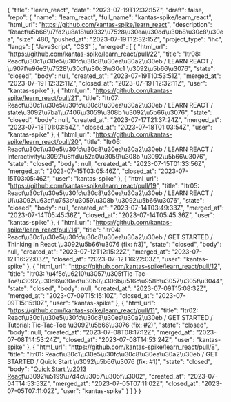 {
    "title": "learn_react",
    "date": "2023-07-19T12:32:15Z",
    "draft": false,
    "repo": {
        "name": "learn_react",
        "full_name": "kantas-spike/learn_react",
        "html_url": "https://github.com/kantas-spike/learn_react",
        "description": "React\u5b66\u7fd2\u8a18\u9332\u7528\u30ea\u30dd\u30b8\u30c8\u30ea",
        "size": 480,
        "pushed_at": "2023-07-19T12:32:15Z",
        "project_type": "ihc",
        "langs": [
            "JavaScript",
            "CSS"
        ],
        "merged": [
            {
                "html_url": "https://github.com/kantas-spike/learn_react/pull/22",
                "title": "Itr08: React\u30c1\u30e5\u30fc\u30c8\u30ea\u30a2\u30eb / LEARN REACT / \u907f\u96e3\u7528\u30cf\u30c3\u30c1 \u3092\u5b66\u3076",
                "state": "closed",
                "body": null,
                "created_at": "2023-07-19T10:53:51Z",
                "merged_at": "2023-07-19T12:32:11Z",
                "closed_at": "2023-07-19T12:32:11Z",
                "user": "kantas-spike"
            },
            {
                "html_url": "https://github.com/kantas-spike/learn_react/pull/21",
                "title": "Itr07: React\u30c1\u30e5\u30fc\u30c8\u30ea\u30a2\u30eb / LEARN REACT / state\u3092\u7ba1\u7406\u3059\u308b \u3092\u5b66\u3076",
                "state": "closed",
                "body": null,
                "created_at": "2023-07-17T21:37:24Z",
                "merged_at": "2023-07-18T01:03:54Z",
                "closed_at": "2023-07-18T01:03:54Z",
                "user": "kantas-spike"
            },
            {
                "html_url": "https://github.com/kantas-spike/learn_react/pull/20",
                "title": "Itr06: React\u30c1\u30e5\u30fc\u30c8\u30ea\u30a2\u30eb / LEARN REACT / Interactivity\u3092\u8ffd\u52a0\u3059\u308b \u3092\u5b66\u3076",
                "state": "closed",
                "body": null,
                "created_at": "2023-07-15T01:33:56Z",
                "merged_at": "2023-07-15T03:05:46Z",
                "closed_at": "2023-07-15T03:05:46Z",
                "user": "kantas-spike"
            },
            {
                "html_url": "https://github.com/kantas-spike/learn_react/pull/19",
                "title": "Itr05: React\u30c1\u30e5\u30fc\u30c8\u30ea\u30a2\u30eb / LEARN REACT / UI\u3092\u63cf\u753b\u3059\u308b \u3092\u5b66\u3076",
                "state": "closed",
                "body": null,
                "created_at": "2023-07-14T03:49:33Z",
                "merged_at": "2023-07-14T05:45:36Z",
                "closed_at": "2023-07-14T05:45:36Z",
                "user": "kantas-spike"
            },
            {
                "html_url": "https://github.com/kantas-spike/learn_react/pull/14",
                "title": "Itr04: React\u30c1\u30e5\u30fc\u30c8\u30ea\u30a2\u30eb / GET STARTED / Thinking in React \u3092\u5b66\u3076 (fix: #3)",
                "state": "closed",
                "body": null,
                "created_at": "2023-07-12T12:15:22Z",
                "merged_at": "2023-07-12T16:22:03Z",
                "closed_at": "2023-07-12T16:22:03Z",
                "user": "kantas-spike"
            },
            {
                "html_url": "https://github.com/kantas-spike/learn_react/pull/12",
                "title": "Itr03: \u4f5c\u6210\u3057\u305fTic-Tac-Toe\u3092\u30d6\u30ed\u30b0\u306b\u516c\u958b\u3057\u305f\u3044",
                "state": "closed",
                "body": null,
                "created_at": "2023-07-09T15:08:32Z",
                "merged_at": "2023-07-09T15:15:10Z",
                "closed_at": "2023-07-09T15:15:10Z",
                "user": "kantas-spike"
            },
            {
                "html_url": "https://github.com/kantas-spike/learn_react/pull/11",
                "title": "Itr02: React\u30c1\u30e5\u30fc\u30c8\u30ea\u30a2\u30eb / GET STARTED / Tutorial: Tic-Tac-Toe \u3092\u5b66\u3076 (fix: #2)",
                "state": "closed",
                "body": null,
                "created_at": "2023-07-08T08:17:12Z",
                "merged_at": "2023-07-08T14:53:24Z",
                "closed_at": "2023-07-08T14:53:24Z",
                "user": "kantas-spike"
            },
            {
                "html_url": "https://github.com/kantas-spike/learn_react/pull/8",
                "title": "Itr01: React\u30c1\u30e5\u30fc\u30c8\u30ea\u30a2\u30eb / GET STARTED / Quick Start \u3092\u5b66\u3076 (fix: #1)",
                "state": "closed",
                "body": "[Quick Start \u2013 React](https://react.dev/learn)\u3092\u5199\u7d4c\u3057\u305f\u3002",
                "created_at": "2023-07-04T14:53:53Z",
                "merged_at": "2023-07-05T07:11:02Z",
                "closed_at": "2023-07-05T07:11:02Z",
                "user": "kantas-spike"
            }
        ]
    }
}